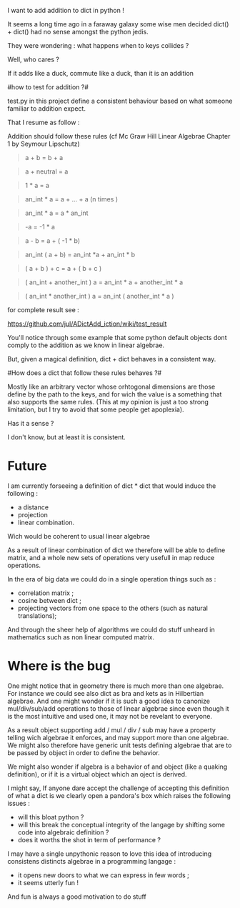 I want to add addition to dict in python !

It seems a long time ago in a faraway galaxy some wise men decided
dict() + dict() had no sense amongst the python jedis.

They were wondering : what happens when to keys collides ? 

Well, who cares ? 

If it adds like a duck, commute like a duck, than it is an addition 

#how to test for addition ?#

test.py in this project define a consistent behaviour based on what
someone familiar to addition expect. 

That I resume as follow : 

Addition should follow these rules (cf Mc Graw Hill Linear 
Algebrae Chapter 1 by Seymour Lipschutz)

> a + b = b + a 

> a + neutral = a 

> 1 * a = a 

> an_int * a = a + ... + a (n times ) 

> an_int * a = a * an_int 

> -a = -1 * a 

> a - b = a + ( -1 * b) 

> an_int ( a + b) = an_int *a + an_int * b 

> ( a + b ) + c = a + ( b + c )

> ( an_int + another_int ) a  = an_int * a + another_int * a

> ( an_int * another_int ) a = an_int (  another_int * a ) 



for complete result see : 

https://github.com/jul/ADictAdd_iction/wiki/test_result

You'll notice through some example that some python default objects dont
comply to the addition as we know in linear algebrae.

But, given a magical definition, dict + dict behaves in a consistent way.

#How does a dict that follow these rules behaves ?#

Mostly like an arbitrary vector whose orhtogonal dimensions are those define 
by the path to the keys, and for wich the value is a something that also supports the
same rules. (This at my opinion is just a too strong limitation, but I try to avoid
that some people get apoplexia).

Has it a sense ? 

I don't know, but at least it is consistent.

# Future

I am currently forseeing a definition of dict * dict that would induce the following :

- a distance
- projection
- linear combination. 

Wich would be coherent to usual linear algebrae

As a result of linear combination of dict we therefore will be able to define
matrix, and a whole new sets of operations very usefull in map reduce operations.

In the era of big data we could do in a single operation things such as : 

- correlation matrix ; 
- cosine between dict ;
- projecting vectors from one space to the others (such as natural translations);

And through the sheer help of algorithms we could do stuff unheard in mathematics
such as non linear computed matrix. 

# Where is the bug

One might notice that in geometry there is much more than one algebrae. For instance
we could see also dict as bra and kets as in Hilbertian algebrae. And one might
wonder if it is such a good idea to canonize mul/div/sub/add operations to 
those of linear algebrae since even though it is the most intuitive and used
one, it may not be revelant to everyone.

As a result object supporting add / mul / div / sub may have a property telling
wich algebrae it enforces, and may support more than one algebrae. We might also
therefore have generic unit tests defining algebrae that are to be passed by
object in order to define the behavior. 

We might also wonder if algebra is a behavior of and object (like a quaking definition), or if it is a virtual  object which an oject is derived.

I might say, If anyone dare accept the challenge of accepting this definition of
what a dict is we clearly open a pandora's box which raises the following issues : 
- will this bloat python ? 
- will this break the conceptual integrity of the langage by shifting some code
into algebraic definition ? 
- does it worths the shot in term of performance ? 

I may have a single unpythonic reason to love this idea of introducing consistens
distincts algebrae in a programming langage : 
- it opens new doors to what we can express in few words ;
- it seems utterly fun ! 

And fun is always a good motivation to do stuff


